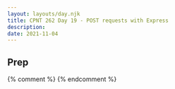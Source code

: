 ```yaml
---
layout: layouts/day.njk
title: CPNT 262 Day 19 - POST requests with Express
description: 
date: 2021-11-04
---
```


## Prep

{% comment %}
{% endcomment %}